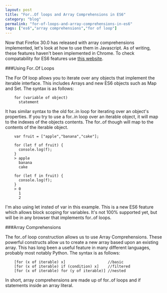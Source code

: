 ```yaml
---
layout: post
title: "For..Of loops and Array Comprehensions in ES6"
category: "blog"
permalink: "for-of-loops-and-array-comprehensions-in-es6"
tags: ["es6","array comprehensions","for of loop"]
---
```


Now that Firefox 30.0 has released with array comprehensions implemented, let's look at how to use them in Javascript. As of writing, these features haven't been implemented in Chrome. To check compatability for ES6 features use [this website](http://kangax.github.io/compat-table/es6/). 

###Using For..Of Loops

The For Of loop allows you to iterate over any objects that implement the iterable interface. This includes Arrays and new ES6 objects such as Map and Set. The syntax is as follows:

        for (variable of object) 
          statement

It has similar syntax to the old for..in loop for iterating over an object's properties. If you try to use a for..in loop over an iterable object, it will map to the indexes of the objects contents. The for..of though will map to the contents of the iterable object. 

        var fruit = ["apple","banana","cake"];

        for (let f of fruit) {
          console.log(f);
        }
        > apple
          banana
          cake

        for (let f in fruit) {
          console.log(f);
        }
        > 0
          1
          2

I'm also using let insted of var in this example. This is a new ES6 feature which allows block scoping for variables. It's not 100% supported yet, but will be in any browser that implements for..of loops.

###Array Comprehensions

The for..of loop construction allows us to use Array Comprehensions. These powerful constructs allow us to create a new array based upon an existing array. This has long been a useful feature in many different languages, probably most notably Python. The syntax is as follows:

        [for (x of iterable) x]                   //basic 
        [for (x of iterable) if (condition) x]    //filtered 
        [for (x of iterable) for (y of iterable)] //nested

In short, array comprehensions are made up of for..of loops and if statements inside an array literal.
